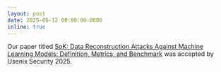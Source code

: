 ```yaml
---
layout: post
date: 2025-06-12 00:00:00-0000
inline: true
---
```


Our paper titled [SoK: Data Reconstruction Attacks Against Machine Learning Models: Definition, Metrics, and Benchmark]([https://arxiv.org/abs/2402.09179](https://arxiv.org/abs/2506.07888)) was accepted by Usenix Security 2025.

